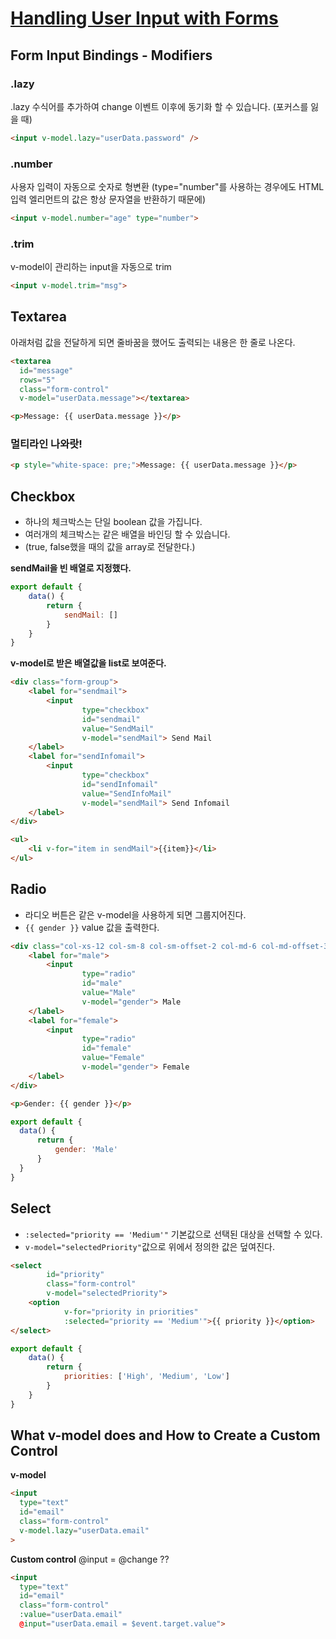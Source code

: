 # [Handling User Input with Forms](https://kr.vuejs.org/v2/guide/forms.html)

## Form Input Bindings - Modifiers

### .lazy
.lazy 수식어를 추가하여 change 이벤트 이후에 동기화 할 수 있습니다.
(포커스를 잃을 때)

```html
<input v-model.lazy="userData.password" />
```

### .number
사용자 입력이 자동으로 숫자로 형변환 (type="number"를 사용하는 경우에도 HTML 입력 엘리먼트의 값은 항상 문자열을 반환하기 때문에)

```html
<input v-model.number="age" type="number">
```

### .trim
v-model이 관리하는 input을 자동으로 trim

```html
<input v-model.trim="msg">
```

## Textarea
아래처럼 값을 전달하게 되면 줄바꿈을 했어도 출력되는 내용은 한 줄로 나온다.

```html
<textarea
  id="message"
  rows="5"
  class="form-control"
  v-model="userData.message"></textarea>

<p>Message: {{ userData.message }}</p>
```

### 멀티라인 나와랏!

```html
<p style="white-space: pre;">Message: {{ userData.message }}</p>
```

## Checkbox
- 하나의 체크박스는 단일 boolean 값을 가집니다.  
- 여러개의 체크박스는 같은 배열을 바인딩 할 수 있습니다.  
- (true, false했을 때의 값을 array로 전달한다.)

**sendMail을 빈 배열로 지정했다.**
```javascript
export default {
    data() {
        return {
            sendMail: []
        }
    }
}
```

**v-model로 받은 배열값을 list로 보여준다.**
```html
<div class="form-group">
    <label for="sendmail">
        <input
                type="checkbox"
                id="sendmail"
                value="SendMail"
                v-model="sendMail"> Send Mail
    </label>
    <label for="sendInfomail">
        <input
                type="checkbox"
                id="sendInfomail"
                value="SendInfoMail"
                v-model="sendMail"> Send Infomail
    </label>
</div>

<ul>
    <li v-for="item in sendMail">{{item}}</li>
</ul>
```

## Radio
- 라디오 버튼은 같은 v-model을 사용하게 되면 그룹지어진다.  
- `{{ gender }}` value 값을 출력한다.

```html
<div class="col-xs-12 col-sm-8 col-sm-offset-2 col-md-6 col-md-offset-3 form-group">
    <label for="male">
        <input
                type="radio"
                id="male"
                value="Male"
                v-model="gender"> Male
    </label>
    <label for="female">
        <input
                type="radio"
                id="female"
                value="Female"
                v-model="gender"> Female
    </label>
</div>

<p>Gender: {{ gender }}</p>
```

```javascript
export default {
  data() {
      return {
          gender: 'Male'
      }
  }
}
```

## Select
- `:selected="priority == 'Medium'"` 기본값으로 선택된 대상을 선택할 수 있다.
- `v-model="selectedPriority"`값으로 위에서 정의한 값은 덮여진다.

```html
<select
        id="priority"
        class="form-control"
        v-model="selectedPriority">
    <option
            v-for="priority in priorities"
            :selected="priority == 'Medium'">{{ priority }}</option>
</select>
```

```javascript
export default {
    data() {
        return {
            priorities: ['High', 'Medium', 'Low']
        }
    }
}
```

## What v-model does and How to Create a Custom Control

**v-model**

```html
<input
  type="text"
  id="email"
  class="form-control"
  v-model.lazy="userData.email"
>
```

**Custom control**
@input = @change ??

```html
<input
  type="text"
  id="email"
  class="form-control"
  :value="userData.email"
  @input="userData.email = $event.target.value">
```
